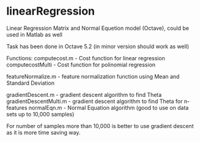 # linearRegression
Linear Regression Matrix and Normal Equetion model (Octave), could be used in Matlab as well

Task has been done in Octave 5.2 (in minor version should work as well)

Functions:
  computecost.m -  Cost function for linear regression
  computecostMulti - Cost function for polinomial regression
  
  featureNormalize.m - feature normalization function using Mean and Standard Deviation
  
  gradientDescent.m - gradient descent algorithm to find Theta
  gradientDescentMulti.m - gradient descent algorithm to find Theta for n-features
  normalEqn.m -  Normal Equation algorithm (good to use on data sets up to 10,000 samples)
  
  For number of samples more than 10,000 is better to use gradient descent as it is more time saving way.
